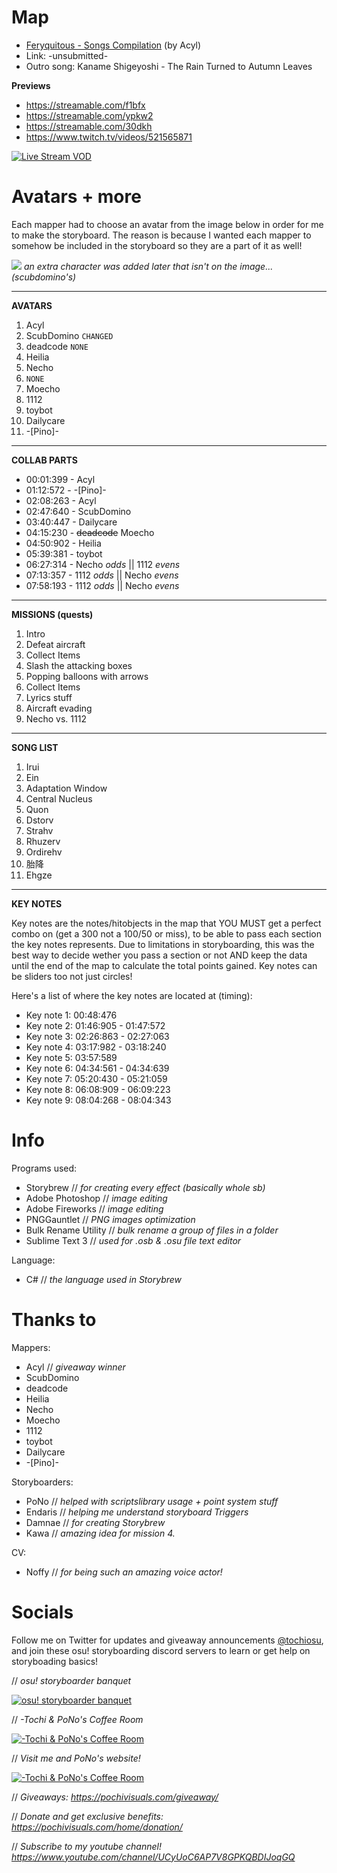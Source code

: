 # Map
- [Feryquitous - Songs Compilation](https://osu.ppy.sh/beatmapsets/1080818#osu/2261145 "Feryquitous - Songs Compilation") (by Acyl)
- Link: -unsubmitted-
- Outro song: Kaname Shigeyoshi - The Rain Turned to Autumn Leaves

**Previews**
- https://streamable.com/f1bfx
- https://streamable.com/ypkw2
- https://streamable.com/30dkh
- https://www.twitch.tv/videos/521565871

[![Live Stream VOD](https://i.imgur.com/fak8rDk.jpg "Live Stream VOD")](https://www.twitch.tv/videos/521565871 "Live Stream VOD")

# Avatars + more
Each mapper had to choose an avatar from the image below in order for me to make the storyboard. The reason is because I wanted each mapper to somehow be included in the storyboard so they are a part of it as well!

![](https://i.imgur.com/vmmgb4A.jpg)
*an extra character was added later that isn't on the image... (scubdomino's)*


------------


**AVATARS**

1. Acyl
2. ScubDomino `CHANGED`
3. deadcode `NONE`
4. Heilia
5. Necho
6. `NONE`
7. Moecho
8. 1112
9. toybot
10. Dailycare
11. -[Pino]-

------------


**COLLAB PARTS**

- 00:01:399 - Acyl
- 01:12:572 - -[Pino]-
- 02:08:263 - Acyl
- 02:47:640 - ScubDomino
- 03:40:447 - Dailycare
- 04:15:230 - ~~deadcode~~ Moecho
- 04:50:902 - Heilia
- 05:39:381 - toybot
- 06:27:314 - Necho *odds*  || 1112 *evens*
- 07:13:357 - 1112 *odds*  || Necho *evens*
- 07:58:193 - 1112 *odds*  || Necho *evens*

------------


**MISSIONS (quests)**

1. Intro
2. Defeat aircraft
3. Collect Items
4. Slash the attacking boxes
5. Popping balloons with arrows
6. Collect Items
7. Lyrics stuff
8. Aircraft evading
9. Necho vs. 1112

------------

**SONG LIST**

1. Irui
2. Ein
3. Adaptation Window
4. Central Nucleus
5. Quon
6. Dstorv
7. Strahv
8. Rhuzerv
9. Ordirehv
10. 胎降 
11. Ehgze

------------

**KEY NOTES**

Key notes are the notes/hitobjects in the map that YOU MUST get a perfect combo on (get a 300 not a 100/50 or miss), to be able to pass each section the key notes represents. Due to limitations in storyboarding, this was the best way to decide wether you pass a section or not AND keep the data until the end of the map to calculate the total points gained. Key notes can be sliders too not just circles!

Here's a list of where the key notes are located at (timing):
- Key note 1: 00:48:476
- Key note 2: 01:46:905 - 01:47:572
- Key note 3: 02:26:863 - 02:27:063
- Key note 4: 03:17:982 - 03:18:240
- Key note 5: 03:57:589
- Key note 6: 04:34:561 - 04:34:639
- Key note 7: 05:20:430 - 05:21:059
- Key note 8: 06:08:909 - 06:09:223
- Key note 9: 08:04:268 - 08:04:343


# Info
Programs used:
- Storybrew // *for creating every effect (basically whole sb)*
- Adobe Photoshop // *image editing*
- Adobe Fireworks // *image editing*
- PNGGauntlet // *PNG images optimization*
- Bulk Rename Utility // *bulk rename a group of files in a folder*
- Sublime Text 3 // *used for .osb & .osu file text editor*

Language:
- C# // *the language used in Storybrew*

# Thanks to
Mappers:
- Acyl // *giveaway winner*
- ScubDomino
- deadcode
- Heilia
- Necho
- Moecho
- 1112
- toybot
- Dailycare
- -[Pino]-

Storyboarders:
- PoNo // *helped with scriptslibrary usage + point system stuff*
- Endaris // *helping me understand storyboard Triggers*
- Damnae // *for creating Storybrew*
- Kawa // *amazing idea for mission 4.*

CV:
- Noffy // *for being such an amazing voice actor!*

# Socials
Follow me on Twitter for updates and giveaway announcements [@tochiosu](https://twitter.com/TochiOsu "@tochiosu"), and join these osu! storyboarding discord servers to learn or get help on storyboading basics!

// *osu! storyboarder banquet*

[![osu! storyboarder banquet](https://cdn.discordapp.com/icons/203050773645492224/18918f6e14a100739cd135f9e752ae1e.webp "osu! storyboarder banquet")](https://discord.gg/B8NX7YW "osu! storyboarder banquet")

// *-Tochi & PoNo's Coffee Room*

[![-Tochi & PoNo's Coffee Room](https://cdn.discordapp.com/icons/501887495445807135/e6d74c7e94b27819f21b14acc05dae92.webp "-Tochi & PoNo's Coffee Room")](https://discord.gg/QZjD3yb "-Tochi & PoNo's Coffee Room")

// *Visit me and PoNo's website!*

[![-Tochi & PoNo's Coffee Room](https://i.imgur.com/KUfhZWf.png "-Tochi & PoNo's Coffee Room")](https://pochivisuals.com/ "-Tochi & PoNo's Coffee Room")

// *Giveaways:
https://pochivisuals.com/giveaway/*

// *Donate and get exclusive benefits:
https://pochivisuals.com/home/donation/*

// *Subscribe to my youtube channel!
https://www.youtube.com/channel/UCyUoC6AP7V8GPKQBDIJoqGQ*

